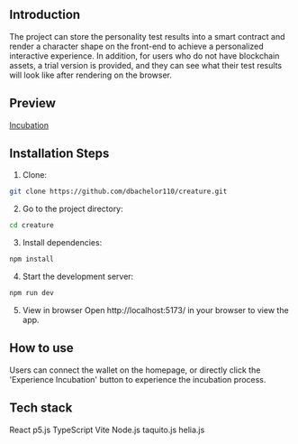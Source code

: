 ## Introduction
The project can store the personality test results into a smart contract and render a character shape on the front-end to achieve a personalized interactive experience. In addition, for users who do not have blockchain assets, a trial version is provided, and they can see what their test results will look like after rendering on the browser.

## Preview
[Incubation](https://dbachelor110.github.io/creature)

## Installation Steps
1. Clone:
  ```sh
  git clone https://github.com/dbachelor110/creature.git
  ```
2. Go to the project directory:
  ```sh
  cd creature
  ```
3. Install dependencies:
  ```sh
  npm install
  ```
4. Start the development server:
  ```sh
  npm run dev
  ```
5. View in browser
  Open http://localhost:5173/ in your browser to view the app.
   
## How to use
Users can connect the wallet on the homepage, or directly click the 'Experience Incubation' button to experience the incubation process.

## Tech stack
React
p5.js
TypeScript
Vite
Node.js
taquito.js
helia.js